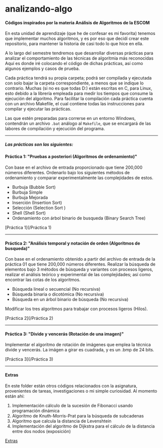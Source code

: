 analizando-algo
===============

#### Códigos inspirados por la materia Análisis de Algoritmos de la ESCOM

En esta unidad de aprendizaje (que he de confesar es mi favorita) tenemos que implementar muchos algoritmos, y es por eso que decidí crear este repositorio, para mantener la historia de casi todo lo que hice en ella.

A lo largo del semestre tendremos que desarrollar diversas prácticas para analizar el comportamiento de las técnicas de algoritmia más reconocidas
Aquí es donde iré colocando el código de dichas prácticas, así como algunos ejemplos y casos de prueba.

Cada práctica tendrá su propia carpeta; podrá ser compilada y ejecutada con solo bajar la carpeta correspondiente, a menos que se indique lo contrario.
Muchas (si no es que todas D:) están escritas en C, para Linux, esto debido a la librería empleada para medir los tiempos que consume la ejecución del algoritmo. Para facilitar la compilación cada práctica cuenta con un archivo Makefile, el cual contiene todas las instrucciones para compilar y ejecutar las prácticas.

Las que estén preparadas para correrse en un entorno Windows, contendrán un archivo `.bat` análogo al `Makefile`, que se encargará de las labores de compilación y ejecución del programa.

***

##### Las prácticas son las siguientes:

#### Práctica 1: "Pruebas a posteriori (Algoritmos de ordenamiento)" 
Con base en el archivo de entrada proporcionado que tiene 200,000 números diferentes. Ordenarlo bajo los siguientes métodos de ordenamiento y comparar experimentalmente las complejidades de estos.

* Burbuja (Bubble Sort)
* Burbuja Simple
* Burbuja Mejorada
* Inserción (Insertion Sort)
* Selección (Selection Sort )
* Shell (Shell Sort)
* Ordenamiento con árbol binario de busqueda (Binary Search Tree)
 
[Práctica 1](/Práctica 1)

***

#### Práctica 2: "Análisis temporal y notación de orden (Algoritmos de busqueda)"
Con base en el ordenamiento obtenido a partir del archivo de entrada de la práctica 01 que tiene 200,000 números diferentes.
Realizar la búsqueda de elementos bajo 3 métodos de búsqueda y variantes con procesos ligeros, realizar el análisis teórico y experimental de las complejidades; así como encontrar las cotas de los algoritmos.
* Búsqueda lineal o secuencial (No recursiva)
* Búsqueda binaria o dicotómica (No recursiva)
* Búsqueda en un árbol binario de búsqueda (No recursiva)

Modificar los tres algoritmos para trabajar con procesos ligeros (Hilos).
 
[Práctica 2](/Práctica 2)

***

#### Práctica 3: "Divide y vencerás (Rotación de una imagen)"
Implementar el algoritmo de rotación de imágenes que emplea la técnica divide y vencerás. La imágen a girar es cuadrada, y es un .bmp de 24 bits.
 
[Práctica 3](/Práctica 3)

***

#### Extras
En este folder están otros códigos relacionados con la asignatura, provenientes de tareas, investigaciones o mi simple curiosidad.
Al momento están ahí:

1. Implementación cálculo de la sucesión de Fibonacci usando programación dinámica
2. Algoritmo de Knuth-Morris-Prat para la búsqueda de subcadenas
3. Algoritmo que calcula la distancia de Levenshtein
4. Implementación del algoritmo de Dijkstra para el cálculo de la distancia entre dos nodos (exposición)
 
[Extras](/Extras)
